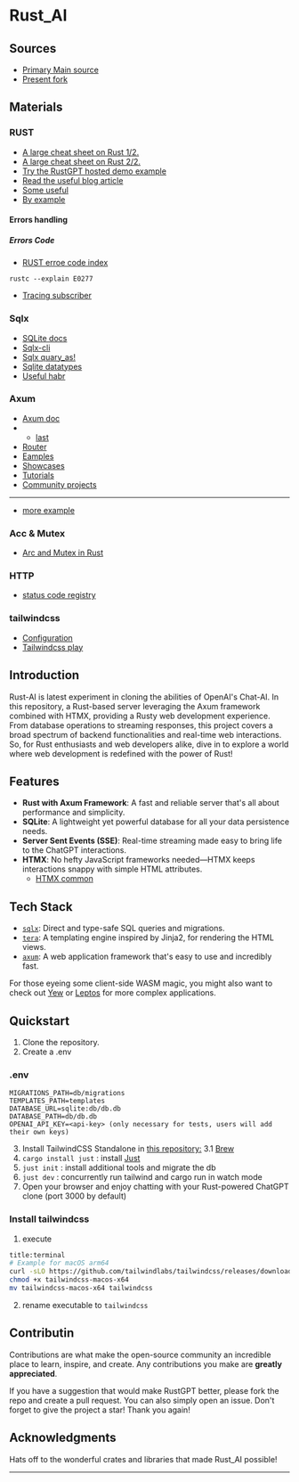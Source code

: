 # Rust_AI

## Sources

- [Primary Main source](https://github.com/bitswired/rustgpt)
- [Present fork](https://github.com/StripyRaven/rustgpt)

## Materials

### RUST

- [A large cheat sheet on Rust 1/2.](https://habr.com/ru/companies/timeweb/articles/785096/)
- [A large cheat sheet on Rust 2/2.](https://habr.com/ru/companies/timeweb/articles/787924/)
- [Try the RustGPT hosted demo example](https://rustgpt.bitswired.com)
- [Read the useful blog article](https://www.bitswired.com/en/blog/post/rustgpt-journey-rust-htmx-web-dev)
- [Some useful](https://habr.com/ru/articles/714980/)
- [By example](https://doc.rust-lang.ru/stable/rust-by-example/index.html)

#### Errors handling
##### Errors Code

- [RUST erroe code index](https://doc.rust-lang.org/error_codes/error-index.html)
```sh:example
rustc --explain E0277
```
- [Tracing subscriber](https://www.shuttle.dev/blog/2024/01/09/getting-started-tracing-rust)

### Sqlx

- [SQLite docs](https://www.sqlite.org/docs.html)
- [Sqlx-cli](https://github.com/launchbadge/sqlx/blob/main/sqlx-cli/README.md)
- [Sqlx quary_as!](https://docs.rs/sqlx/latest/sqlx/macro.query_as.html)
- [Sqlite datatypes](https://docs.rs/sqlx/latest/sqlx/sqlite/types/index.html)
- [Useful habr](https://habr.com/ru/companies/otus/articles/771288/)

### Axum

- [Axum doc](https://crates.io/crates/axum)
- - [last](https://crates.io/crates/axum/0.7.9)
- [Router](https://docs.rs/axum/latest/axum/struct.Router.html)
- [Eamples](https://github.com/tokio-rs/axum/tree/main/examples)
- [Showcases](https://github.com/tokio-rs/axum/blob/main/ECOSYSTEM.md#project-showcase)
- [Tutorials](https://github.com/tokio-rs/axum/blob/main/ECOSYSTEM.md#tutorials)
- [Community projects](https://github.com/tokio-rs/axum/blob/main/ECOSYSTEM.md)
****
- [more example](https://codevoweb.com/rust-crud-api-example-with-axum-and-postgresql/)

### Acc & Mutex
- [Arc and Mutex in Rust](https://itsallaboutthebit.com/arc-mutex/)

### HTTP

- [status code registry](https://www.iana.org/assignments/http-status-codes/http-status-codes.xhtml)

### tailwindcss

- [Configuration](https://tailwindcss.com/docs/configuration)
- [Tailwindcss play](https://play.tailwindcss.com/)

## Introduction

Rust-AI is latest experiment in cloning the abilities of OpenAI's Chat-AI.
In this repository, a Rust-based server leveraging the Axum framework combined with HTMX, providing a Rusty web development experience. From database operations to streaming responses, this project covers a broad spectrum of backend functionalities and real-time web interactions.
So, for Rust enthusiasts and web developers alike, dive in to explore a world where web development is redefined with the power of Rust!

## Features

- **Rust with Axum Framework**: A fast and reliable server that's all about performance and simplicity.
- **SQLite**: A lightweight yet powerful database for all your data persistence needs.
- **Server Sent Events (SSE)**: Real-time streaming made easy to bring life to the ChatGPT interactions.
- **HTMX**: No hefty JavaScript frameworks needed—HTMX keeps interactions snappy with simple HTML attributes.
  - [HTMX common](https://habr.com/ru/companies/hexlet/articles/592961/)

## Tech Stack

- [`sqlx`](https://github.com/launchbadge/sqlx): Direct and type-safe SQL queries and migrations.
- [`tera`](https://github.com/Keats/tera): A templating engine inspired by Jinja2, for rendering the HTML views.
- [`axum`](https://github.com/tokio-rs/axum): A web application framework that's easy to use and incredibly fast.

For those eyeing some client-side WASM magic, you might also want to check out [Yew](https://github.com/yewstack/yew) or [Leptos](https://github.com/LeptosProject/leptos) for more complex applications.

## Quickstart

1. Clone the repository.
2. Create a .env

### .env
```env
MIGRATIONS_PATH=db/migrations
TEMPLATES_PATH=templates
DATABASE_URL=sqlite:db/db.db
DATABASE_PATH=db/db.db
OPENAI_API_KEY=<api-key> (only necessary for tests, users will add their own keys)
```

3. Install TailwindCSS Standalone in [this repository:](https://tailwindcss.com/blog/standalone-cli)
  3.1 [Brew](https://formulae.brew.sh/formula/tailwindcss)
4. `cargo install just` : install [Just](https://github.com/casey/just)
5. `just init`          : install additional tools and migrate the db
6. `just dev`           : concurrently run tailwind and cargo run in watch mode
7. Open your browser and enjoy chatting with your Rust-powered ChatGPT clone (port 3000 by default)

### Install tailwindcss
1. execute
```sh
title:terminal
# Example for macOS arm64
curl -sLO https://github.com/tailwindlabs/tailwindcss/releases/download/v3.4.17/tailwindcss-macos-x64
chmod +x tailwindcss-macos-x64
mv tailwindcss-macos-x64 tailwindcss
```
2. rename executable to `tailwindcss`

## Contributin

Contributions are what make the open-source community an incredible place to learn, inspire, and create. Any contributions you make are **greatly appreciated**.

If you have a suggestion that would make RustGPT better, please fork the repo and create a pull request. You can also simply open an issue. Don't forget to give the project a star! Thank you again!

## Acknowledgments

Hats off to the wonderful crates and libraries that made Rust_AI possible!

---
